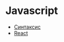 <h1>Javascript</h1>

<ul>
    <li><a href="syntax/README.md">Синтаксис</a></li>
    <li><a href="React/README.md">React</a></li>
</ul>